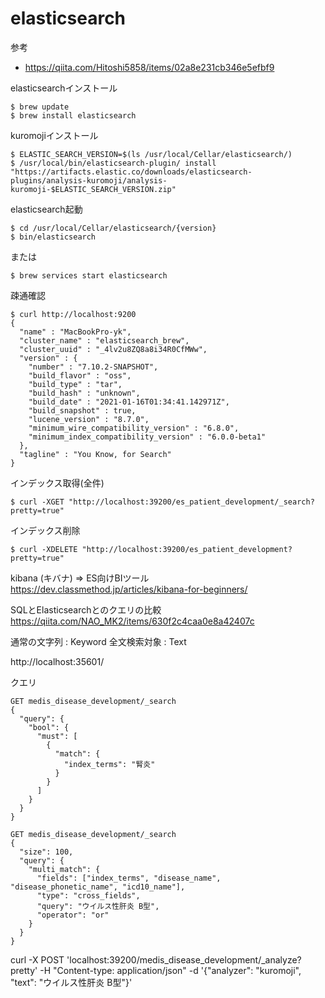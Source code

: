 # elasticsearch

参考
- https://qiita.com/Hitoshi5858/items/02a8e231cb346e5efbf9

elasticsearchインストール
```
$ brew update
$ brew install elasticsearch
```

kuromojiインストール
```
$ ELASTIC_SEARCH_VERSION=$(ls /usr/local/Cellar/elasticsearch/)
$ /usr/local/bin/elasticsearch-plugin/ install "https://artifacts.elastic.co/downloads/elasticsearch-plugins/analysis-kuromoji/analysis-kuromoji-$ELASTIC_SEARCH_VERSION.zip"
```

elasticsearch起動
```
$ cd /usr/local/Cellar/elasticsearch/{version}
$ bin/elasticsearch
```
または
```
$ brew services start elasticsearch
```

疎通確認
```
$ curl http://localhost:9200
{
  "name" : "MacBookPro-yk",
  "cluster_name" : "elasticsearch_brew",
  "cluster_uuid" : "_4lv2u8ZQ8a8i34R0CfMWw",
  "version" : {
    "number" : "7.10.2-SNAPSHOT",
    "build_flavor" : "oss",
    "build_type" : "tar",
    "build_hash" : "unknown",
    "build_date" : "2021-01-16T01:34:41.142971Z",
    "build_snapshot" : true,
    "lucene_version" : "8.7.0",
    "minimum_wire_compatibility_version" : "6.8.0",
    "minimum_index_compatibility_version" : "6.0.0-beta1"
  },
  "tagline" : "You Know, for Search"
}
```

インデックス取得(全件)
```
$ curl -XGET "http://localhost:39200/es_patient_development/_search?pretty=true"
```

インデックス削除
```
$ curl -XDELETE "http://localhost:39200/es_patient_development?pretty=true"
```

kibana (キバナ) => ES向けBIツール
https://dev.classmethod.jp/articles/kibana-for-beginners/

SQLとElasticsearchとのクエリの比較
https://qiita.com/NAO_MK2/items/630f2c4caa0e8a42407c

通常の文字列 : Keyword
全文検索対象 : Text

http://localhost:35601/

クエリ
```
GET medis_disease_development/_search
{
  "query": {
    "bool": {
      "must": [
        {
          "match": {
            "index_terms": "腎炎"
          }
        }
      ]
    }
  }
}
```
```
GET medis_disease_development/_search
{
  "size": 100,
  "query": {
    "multi_match": {
      "fields": ["index_terms", "disease_name", "disease_phonetic_name", "icd10_name"],
      "type": "cross_fields",
      "query": "ウイルス性肝炎 B型",
      "operator": "or"
    }
  }
}
```

curl -X POST 'localhost:39200/medis_disease_development/_analyze?pretty' -H "Content-type: application/json" -d '{"analyzer": "kuromoji", "text": "ウイルス性肝炎 B型"}'
